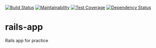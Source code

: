 [![Build Status](https://travis-ci.org/brucellino/rails-app.svg?branch=master)](https://travis-ci.org/brucellino/rails-app) [![Maintainability](https://api.codeclimate.com/v1/badges/d881f4d68bc53dc07c30/maintainability)](https://codeclimate.com/github/brucellino/rails-app/maintainability) [![Test Coverage](https://api.codeclimate.com/v1/badges/d881f4d68bc53dc07c30/test_coverage)](https://codeclimate.com/github/brucellino/rails-app/test_coverage) [![Dependency Status](https://gemnasium.com/badges/github.com/brucellino/rails-app.svg)](https://gemnasium.com/github.com/brucellino/rails-app)

# rails-app

Rails app for practice
